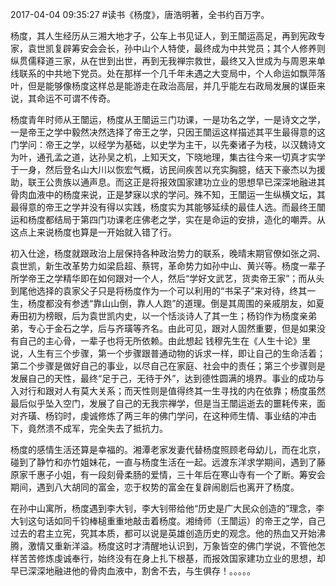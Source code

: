 2017-04-04 09:35:27
#读书《杨度》，唐浩明著，全书约百万字。

杨度，其人生经历从三湘大地才子，公车上书见证人，到王闓运高足，再到宪政专家，袁世凯复辟筹安会会长，​孙中山个人特使，最终成为中共党员；其个人修养则纵贯儒释道三家，从在世到出世，再到无我禅宗救世，最终又入世成为与周恩来单线联系的中共地下党员。处在那样一个几千年未遇之大变局中，个人命运如飘萍落叶，但是能够像杨度这样总是能游走在政治高层，并几乎能左右政局发展的谋臣来说，其命运不可谓不传奇。

杨度青年时师从王闓运，杨度从王闓运三门功课，一是功名之学，一是诗文之学，一是帝王之学​中毅然决然选择了帝王之学，只因王闓运这样描述其平生最得意的这门学问：帝王之学，以经学为基础，以史学为主干，以先秦诸子为枝，以汉魏诗文为叶，通孔孟之道，达孙吴之机，上知天文，下晓地理，集古往今来一切真才实学于一身，然后登名山大川以恢宏气概，访民间疾苦以充实胸臆，结天下豪杰以为援助，联王公贵族以通声息。而这正是将报效国家建功立业的思想早已深深地融进其骨肉血液中的杨度来说，正是梦寐以求的学问。殊不知，王闓运一生纵横文坛，其最得意的帝王之学并没有得以实践，杨度实为其能够延续的最佳人选。而最终王闓运和杨度都结局于第四门功课老庄佛老之学，实在是命运的安排，造化的嘲弄。从这点上来说杨度也算是一开始就入错了行。

初入仕途，杨度就跟政治上层保持各种政治势力的联系，晚晴末期官僚如张之洞、袁世凯，新生改革势力如梁启超、蔡锷，革命势力如孙中山、黄兴等。杨度一辈子所学帝王之学精华即在如何跟对一个人，然后“学好文武艺，货卖帝王家”；而从头到尾他选择的袁家父子只是将杨度作为一个可以利用的“书呆子”来对待，终其一生，杨度都没有参透“靠山山倒，靠人人跑”的道理。倒是其周围的亲戚朋友，如夏寿田初为榜眼，后为袁世凯内史，以一个恬淡诗人了其一生；杨钧作为杨度亲弟弟，专心于金石之学，后与齐璜等齐名。由此可见，跟对人固然重要，但是如果没有自己的主心骨，一辈子也将无所依赖。由此想起 钱穆先生在《人生十论》里说，人生有三个步骤，第一个步骤跟普通动物的诉求一样，即让自己的生命活着；第二个步骤是做好自己的事业，以尽自己在家庭、社会中的责任；第三个步骤则是发展自己的天性，最终“足于己，无待于外”，达到德性圆满的境界。事业的成功与入对行和跟对人有莫大关系；而天性则是值得终其一生寻找的内在依靠；杨度虽然最后似乎坠入空门，发展了自己的无我宗禅学，但是当王闓运逝去的噩耗传来，面对齐璜、杨钧时，虔诚修炼了两三年的佛门学问，在这种师生情、事业结的冲击下，竟然溃不成军，完全失去了抵抗力。

杨度的感情生活还算是幸福的。湘潭老家发妻代替杨度照顾老母幼儿，而在北京，碰到了静竹和亦竹姐妹花，一直与杨度生活在一起。远渡东洋求学期间，遇到了藤原家千惠子小姐，有一段刻骨柔肠的爱情，三十年后在寒山寺有一个了断。筹安会期间，遇到八大胡同的富金，恋于权势的富金在复辟闹剧后也离开了杨度。​

在孙中山寓所，杨度遇到李大钊，李大钊带给他“历史是广大民众创造的”理念，李大钊这句话如同千钧棒槌重重地敲击着杨度。湘绮师（王闓运）的帝王之学，自己过去的君主立宪，究其本质，都可以说是英雄创造历史的观念。他的热血又开始沸腾，激情又重新洋溢。杨度这时才清醒地认识到，万象皆空的佛门学说，不管他怎样苦苦修炼虔诚奉行，始终没有在身上扎下根基，而报效国家建功立业的思想，却早已深深地融进他的骨肉血液中，割舍不去，与生俱存！。。。。。

